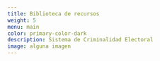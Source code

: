 ```yaml
---
title: Biblioteca de recursos
weight: 5
menu: main
color: primary-color-dark
description: Sistema de Criminalidad Electoral
image: alguna imagen
---
```


